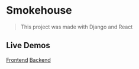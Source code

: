 # Smokehouse
> This project was made with Django and React

## Live Demos
[Frontend](https://self-development-frontend.jessemeissner1.repl.co)
[Backend](https://self-development-backend.jessemeissner1.repl.co)

